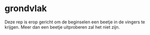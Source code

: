 grondvlak
=========
Deze rep is erop gericht om de beginselen een beetje in de vingers te krijgen.
Meer dan een beetje uitproberen zal het niet zijn.
